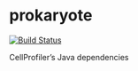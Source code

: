 # prokaryote

[![Build Status](https://travis-ci.org/CellProfiler/prokaryote.svg)](https://travis-ci.org/CellProfiler/prokaryote)

CellProfiler’s Java dependencies
